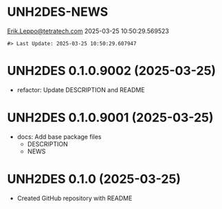 UNH2DES-NEWS
================
<Erik.Leppo@tetratech.com>
2025-03-25 10:50:29.569523

<!-- NEWS.md is generated from NEWS.Rmd. Please edit that file -->

    #> Last Update: 2025-03-25 10:50:29.607947

# UNH2DES 0.1.0.9002 (2025-03-25)

- refactor: Update DESCRIPTION and README

# UNH2DES 0.1.0.9001 (2025-03-25)

- docs: Add base package files
  - DESCRIPTION
  - NEWS

# UNH2DES 0.1.0 (2025-03-25)

- Created GitHub repository with README
